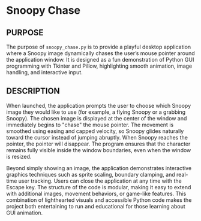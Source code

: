 # Snoopy Chase

## PURPOSE
The purpose of `snoopy_chase.py` is to provide a playful desktop application where a Snoopy image dynamically chases the user’s mouse 
pointer around the application window. It is designed as a fun demonstration of Python GUI programming with Tkinter and Pillow, 
highlighting smooth animation, image handling, and interactive input.

## DESCRIPTION
When launched, the application prompts the user to choose which Snoopy image they would like to use (for example, a flying Snoopy or a 
grabbing Snoopy). The chosen image is displayed at the center of the window and immediately begins to "chase" the mouse pointer. The 
movement is smoothed using easing and capped velocity, so Snoopy glides naturally toward the cursor instead of jumping abruptly. When 
Snoopy reaches the pointer, the pointer will disappear. The program ensures that the character remains fully visible inside the window 
boundaries, even when the window is resized.

Beyond simply showing an image, the application demonstrates interactive graphics techniques such as sprite scaling, boundary clamping, 
and real-time user tracking. Users can close the application at any time with the Escape key. The structure of the code is modular, 
making it easy to extend with additional images, movement behaviors, or game-like features. This combination of lighthearted visuals and 
accessible Python code makes the project both entertaining to run and educational for those learning about GUI animation.
